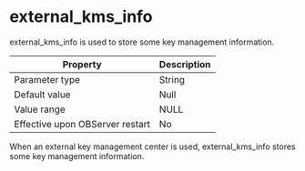 external_kms_info 
======================================

external_kms_info is used to store some key management information. 


|          **Property**           | **Description** |
|---------------------------------|-----------------|
| Parameter type                  | String          |
| Default value                   | Null            |
| Value range                     | NULL            |
| Effective upon OBServer restart | No              |



When an external key management center is used, external_kms_info stores some key management information.
